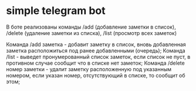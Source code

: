# simple telegram bot

В боте реализованы команды /add (добавление заметки в список), /delete (удаление заметки из списка), /list (просмотр всех заметок)

Команда /add заметка - добавит заметку в список, вновь добавленная заметка расположиться под ранее добавленными (очередь);
Команда /list - выведет пронумерованный список заметок, если список не пуст, в противном случае сообщит что в списке нет заметок;
Команда /delete номер заметки - удалит заметку расположенную под указанным номером, если указан номер, отсутствующий в списке, то сообщит об этом;

